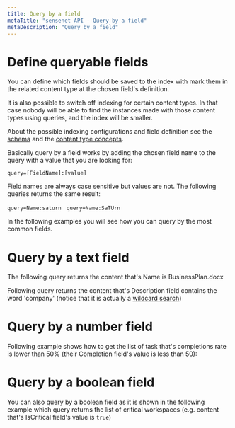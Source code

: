 ```yaml
---
title: Query by a field
metaTitle: "sensenet API - Query by a field"
metaDescription: "Query by a field"
---
```


# Define queryable fields

You can define which fields should be saved to the index with mark them in the related content type at the chosen field's definition.

It is also possible to switch off indexing for certain content types. In that case nobody will be able to find the instances made with those content types using queries, and the index will be smaller.

About the possible indexing configurations and field definition see the [schema](/concepts/content-model) and the [content type concepts](/concepts/content-types).

Basically query by a field works by adding the chosen field name to the query with a value that you are looking for:

```query=[FieldName]:[value]```

Field names are always case sensitive but values are not. The following queries returns the same result:

```query=Name:saturn```
&nbsp;
```query=Name:SaTUrn```

In the following examples you will see how you can query by the most common fields.

# Query by a text field

The following query returns the content that's Name is BusinessPlan.docx

<tab category="querying" article="query-by-field" example="byShortText" />

Following query returns the content that's Description field contains the word 'company' (notice that it is actually a [wildcard search](/querying#wildcardsearch))

<tab category="querying" article="query-by-field" example="byLongText" />

# Query by a number field

Following example shows how to get the list of task that's completions rate is lower than 50% (their Completion field's value is less than 50):

<tab category="querying" article="query-by-field" example="byNumber" />

# Query by a boolean field

You can also query by a boolean field as it is shown in the following example which query returns the list of critical workspaces (e.g. content that's IsCritical field's value is `true`)

<tab category="querying" article="query-by-field" example="byBoolean" />
